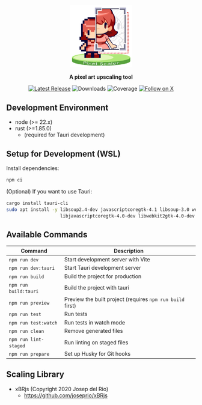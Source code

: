 <div align="center">  
  <a href="https://irokaru.github.io/pixel-scaler/">
    <img src="./public/logo.png" width="33%" alt="Pixel Scaler Logo"/>
  </a>
  <p><b>A pixel art upscaling tool</b></p>

  <!-- Badges -->
  <p>
    <a href="https://github.com/irokaru/pixel-scaler/releases/latest"><img src="https://img.shields.io/github/v/release/irokaru/pixel-scaler.svg?style=for-the-badge" alt="Latest Release"/></a>
    <img src="https://img.shields.io/github/downloads/irokaru/pixel-scaler/total?style=for-the-badge" alt="Downloads"/>
    <img src="https://img.shields.io/codecov/c/github/irokaru/pixel-scaler?style=for-the-badge" alt="Coverage"/>
    <a href="https://x.com/IroKaru"><img src="https://img.shields.io/twitter/follow/irokaru?style=for-the-badge" alt="Follow on X"/></a>
  </p>
</div>

## Development Environment

* node (>= 22.x)
* rust (>=1.85.0)
  * (required for Tauri development)

## Setup for Development (WSL)

Install dependencies:

```sh
npm ci
```

(Optional) If you want to use Tauri:

```sh
cargo install tauri-cli
sudo apt install -y libsoup2.4-dev javascriptcoregtk-4.1 libsoup-3.0 webkit2gtk-4.1 \
                    libjavascriptcoregtk-4.0-dev libwebkit2gtk-4.0-dev librsvg2-dev
```

## Available Commands

| Command               | Description                                                |
|-----------------------|------------------------------------------------------------|
| `npm run dev`         | Start development server with Vite                         |
| `npm run dev:tauri`   | Start Tauri development server                             |
| `npm run build`       | Build the project for production                           |
| `npm run build:tauri` | Build the project with tauri                               |
| `npm run preview`     | Preview the built project (requires `npm run build` first) |
| `npm run test`        | Run tests                                                  |
| `npm run test:watch`  | Run tests in watch mode                                    |
| `npm run clean`       | Remove generated files                                     |
| `npm run lint-staged` | Run linting on staged files                                |
| `npm run prepare`     | Set up Husky for Git hooks                                 |

## Scaling Library

* xBRjs (Copyright 2020 Josep del Rio)
  * https://github.com/joseprio/xBRjs

